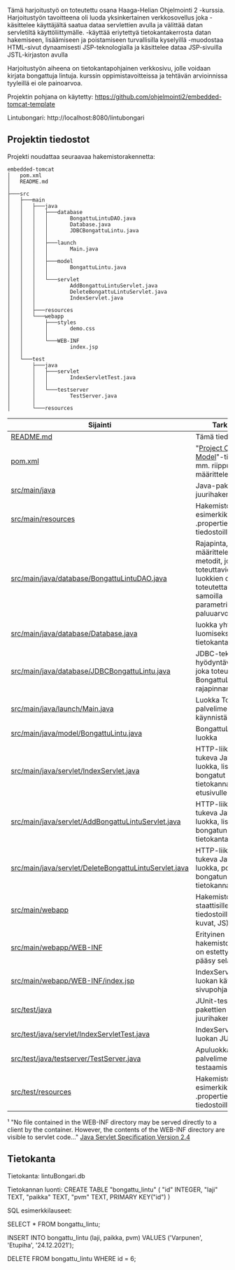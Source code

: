 Tämä harjoitustyö on toteutettu osana Haaga-Helian Ohjelmointi 2 -kurssia.
Harjoitustyön tavoitteena oli luoda yksinkertainen verkkosovellus joka
-käsittelee käyttäjältä saatua dataa servlettien avulla ja välittää datan servletiltä käyttöliittymälle.
-käyttää eriytettyä tietokantakerrosta datan hakemiseen, lisäämiseen ja poistamiseen turvallisilla kyselyillä
-muodostaa HTML-sivut dynaamisesti JSP-teknologialla ja käsittelee dataa JSP-sivuilla JSTL-kirjaston avulla

Harjoitustyön aiheena on tietokantapohjainen verkkosivu, jolle voidaan kirjata bongattuja lintuja.
kurssin oppimistavoitteissa ja tehtävän arvioinnissa tyyleillä ei ole painoarvoa.

Projektin pohjana on käytetty: https://github.com/ohjelmointi2/embedded-tomcat-template

Lintubongari:
http://localhost:8080/lintubongari


## Projektin tiedostot

Projekti noudattaa seuraavaa hakemistorakennetta:

```tree
embedded-tomcat
│   pom.xml
│   README.md
│
├───src
│   ├───main
│   │   ├───java
│   │   │   ├───database
│   │   │   │       BongattuLintuDAO.java
│   │   │   │       Database.java
│   │   │   │       JDBCBongattuLintu.java
│   │   │   │
│   │   │   ├───launch
│   │   │   │       Main.java
│   │   │   │
│   │   │   ├───model
│   │   │   │       BongattuLintu.java
│   │   │   │
│   │   │   └───servlet
│   │   │           AddBongattuLintuServlet.java
│   │   │           DeleteBongattuLintuServlet.java
│   │   │           IndexServlet.java
│   │   │
│   │   ├───resources
│   │   └───webapp
│   │       ├───styles
│   │       │       demo.css
│   │       │
│   │       └───WEB-INF
│   │               index.jsp
│   │
│   └───test
│       ├───java
│       │   ├───servlet
│       │   │       IndexServletTest.java
│       │   │
│       │   └───testserver
│       │           TestServer.java
│       │
│       └───resources
```

Sijainti                                | Tarkoitus
----------------------------------------|---------------------
[README.md](README.md)                                                  | Tämä tiedosto
[pom.xml](pom.xml)                                                      | "[Project Object Model](https://maven.apache.org/guides/getting-started/maven-in-five-minutes.html)"-tiedosto mm. riippuvuuksien määrittelemiseksi
[src/main/java](src/main/java)                                          | Java-pakettien juurihakemisto
[src/main/resources](src/main/resources)                                | Hakemisto esimerkiksi .properties-tiedostoille
[src/main/java/database/BongattuLintuDAO.java](src/main/java/database/BongattuLintuDAO.java)  | Rajapinta, määrittelee metodit, jotka sen toteuttavien luokkien on toteutettava samoilla parametriarvoilla ja paluuarvoilla
[src/main/java/database/Database.java](src/main/java/database/Database.java)  | luokka yhteyden luomiseksi tietokantaan
[src/main/java/database/JDBCBongattuLintu.java](src/main/java/database/JDBCBongattuLintu.java)  | JDBC-teknologiaa hyödyntävä luokka, joka toteuttaa BongattuLintuDAO-rajapinnan
[src/main/java/launch/Main.java](src/main/java/launch/Main.java)        | Luokka Tomcat-palvelimen käynnistämiseksi
[src/main/java/model/BongattuLintu.java](src/main/java/model/BongattuLintu.java)        | BongattuLintu -olio luokka
[src/main/java/servlet/IndexServlet.java](src/main/java/servlet/IndexServlet.java) | HTTP-liikennettä tukeva Java-luokka, listaa bongatut linnut tietokannasta etusivulle
[src/main/java/servlet/AddBongattuLintuServlet.java](src/main/java/servlet/AddBongattuLintuServlet.java) | HTTP-liikennettä tukeva Java-luokka, lisää bongatun linnun tietokantaan
[src/main/java/servlet/DeleteBongattuLintuServlet.java](src/main/java/servlet/DeleteBongattuLintuServlet.java) | HTTP-liikennettä tukeva Java-luokka, poistaa bongatun linnun tietokannasta
[src/main/webapp](src/main/webapp)                                      | Hakemisto staattisille tiedostoille (css, kuvat, JS)
[src/main/webapp/WEB-INF](src/main/webapp/WEB-INF)                      | Erityinen hakemisto, jonne on estetty suora pääsy selaimilta ¹
[src/main/webapp/WEB-INF/index.jsp](src/main/webapp/WEB-INF/index.jsp)  | IndexServlet-luokan käyttämä sivupohja
[src/test/java](src/test/java)                                          | JUnit-testiluokkien pakettien juurihakemisto
[src/test/java/servlet/IndexServletTest.java](src/test/java/servlet/IndexServletTest.java)  | IndexServlet-luokan JUnit-testit
[src/test/java/testserver/TestServer.java](src/test/java/testserver/TestServer.java)  | Apuluokka palvelimen testaamiseksi
[src/test/resources](src/test/resources)                                | Hakemisto esimerkiksi testien .properties-tiedostoille

¹ "No file contained in the WEB-INF directory may be served directly to a client by the container. However, the contents of the WEB-INF directory are visible to servlet code..." [Java Servlet Specification Version 2.4](http://download.oracle.com/otn-pub/jcp/servlet-2.4-fr-spec-oth-JSpec/servlet-2_4-fr-spec.pdf)


## Tietokanta

Tietokanta: lintuBongari.db

Tietokannan luonti:
CREATE TABLE "bongattu_lintu" (
	"id"	INTEGER,
	"laji"	TEXT,
	"paikka"	TEXT,
	"pvm"	TEXT,
	PRIMARY KEY("id")
)

SQL esimerkkilauseet:

SELECT * FROM bongattu_lintu;

INSERT INTO bongattu_lintu (laji, paikka, pvm)
VALUES ('Varpunen', 'Etupiha', '24.12.2021');

DELETE FROM bongattu_lintu
WHERE id = 6;
